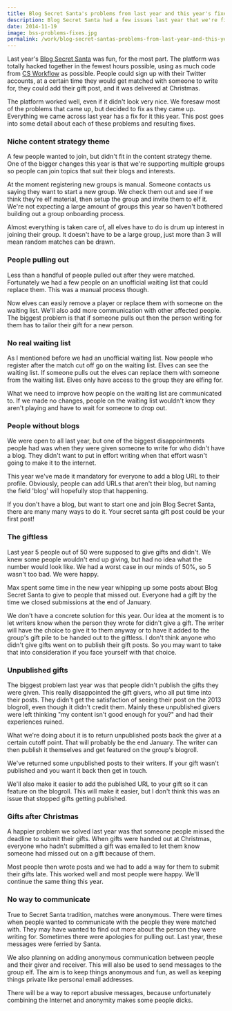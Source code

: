 ```yaml
---
title: Blog Secret Santa's problems from last year and this year's fixes
description: Blog Secret Santa had a few issues last year that we're fixing this year to make it easier to run and be a part of.
date: 2014-11-19
image: bss-problems-fixes.jpg
permalink: /work/blog-secret-santas-problems-from-last-year-and-this-years-fixes/
---
```



Last year's [Blog Secret Santa](http://blogsecretsanta.com) was fun, for the most part. The platform was totally hacked together in the fewest hours possible, using as much code from [CS Workflow](http://csworkflow.com) as possible. People could sign up with their Twitter accounts, at a certain time they would get matched with someone to write for, they could add their gift post, and it was delivered at Christmas.

The platform worked well, even if it didn't look very nice. We foresaw most of the problems that came up, but decided to fix as they came up. Everything we came across last year has a fix for it this year. This post goes into some detail about each of these problems and resulting fixes.

### Niche content strategy theme
A few people wanted to join, but didn't fit in the content strategy theme. One of the bigger changes this year is that we're supporting multiple groups so people can join topics that suit their blogs and interests.

At the moment registering new groups is manual. Someone contacts us saying they want to start a new group. We check them out and see if we think they're elf material, then setup the group and invite them to elf it. We're not expecting a large amount of groups this year so haven't bothered building out a group onboarding process.

Almost everything is taken care of, all elves have to do is drum up interest in joining their group. It doesn't have to be a large group, just more than 3 will mean random matches can be drawn.

### People pulling out
Less than a handful of people pulled out after they were matched. Fortunately we had a few people on an unofficial waiting list that could replace them. This was a manual process though.

Now elves can easily remove a player or replace them with someone on the waiting list. We'll also add more communication with other affected people. The biggest problem is that if someone pulls out then the person writing for them has to tailor their gift for a new person.

### No real waiting list
As I mentioned before we had an unofficial waiting list. Now people who register after the match cut off go on the waiting list. Elves can see the waiting list. If someone pulls out the elves can replace them with someone from the waiting list. Elves only have access to the group they are elfing for.

What we need to improve how people on the waiting list are communicated to. If we made no changes, people on the waiting list wouldn't know they aren't playing and have to wait for someone to drop out.

### People without blogs
We were open to all last year, but one of the biggest disappointments people had was when they were given someone to write for who didn't have a blog. They didn't want to put in effort writing when that effort wasn't going to make it to the internet.

This year we've made it mandatory for everyone to add a blog URL to their profile. Obviously, people can add URLs that aren't their blog, but naming the field 'blog' will hopefully stop that happening.

If you don't have a blog, but want to start one and join Blog Secret Santa, there are many many ways to do it. Your secret santa gift post could be your first post!

### The giftless
Last year 5 people out of 50 were supposed to give gifts and didn't. We knew some people wouldn't end up giving, but had no idea what the number would look like. We had a worst case in our minds of 50%, so 5 wasn't too bad. We were happy.

Max spent some time in the new year whipping up some posts about Blog Secret Santa to give to people that missed out. Everyone had a gift by the time we closed submissions at the end of January.

We don't have a concrete solution for this year. Our idea at the moment is to let writers know when the person they wrote for didn't give a gift. The writer will have the choice to give it to them anyway or to have it added to the group's gift pile to be handed out to the giftless. I don't think anyone who didn't give gifts went on to publish their gift posts. So you may want to take that into consideration if you face yourself with that choice.

### Unpublished gifts
The biggest problem last year was that people didn't publish the gifts they were given. This really disappointed the gift givers, who all put time into their posts. They didn't get the satisfaction of seeing their post on the 2013 blogroll, even though it didn't credit them. Mainly these unpublished givers were left thinking "my content isn't good enough for you?" and had their experiences ruined.

What we're doing about it is to return unpublished posts back the giver at a certain cutoff point. That will probably be the end January. The writer can then publish it themselves and get featured on the group's blogroll.

We've returned some unpublished posts to their writers. If your gift wasn't published and you want it back then get in touch.

We'll also make it easier to add the published URL to your gift so it can feature on the blogroll. This will make it easier, but I don't think this was an issue that stopped gifts getting published.

### Gifts after Christmas
A happier problem we solved last year was that someone people missed the deadline to submit their gifts. When gifts were handed out at Christmas, everyone who hadn't submitted a gift was emailed to let them know someone had missed out on a gift because of them.

Most people then wrote posts and we had to add a way for them to submit their gifts late. This worked well and most people were happy. We'll continue the same thing this year.

### No way to communicate
True to Secret Santa tradition, matches were anonymous. There were times when people wanted to communicate with the people they were matched with. They may have wanted to find out more about the person they were writing for. Sometimes there were apologies for pulling out. Last year, these messages were ferried by Santa.

We also planning on adding anonymous communication between people and their giver and receiver. This will also be used to send messages to the group elf. The aim is to keep things anonymous and fun, as well as keeping things private like personal email addresses.

There will be a way to report abusive messages, because unfortunately combining the Internet and anonymity makes some people dicks.